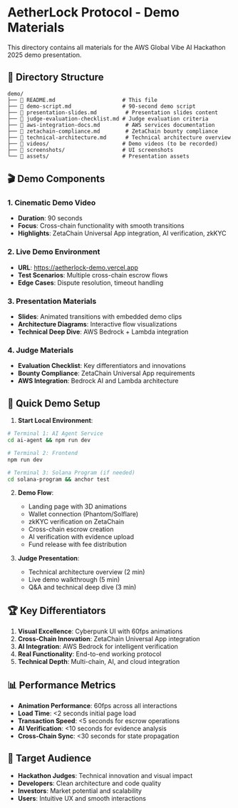 # AetherLock Protocol - Demo Materials

This directory contains all materials for the AWS Global Vibe AI Hackathon 2025 demo presentation.

## 📁 Directory Structure

```
demo/
├── 📄 README.md                     # This file
├── 📄 demo-script.md                # 90-second demo script
├── 📄 presentation-slides.md         # Presentation slides content
├── 📄 judge-evaluation-checklist.md # Judge evaluation criteria
├── 📄 aws-integration-docs.md        # AWS services documentation
├── 📄 zetachain-compliance.md        # ZetaChain bounty compliance
├── 📄 technical-architecture.md      # Technical architecture overview
├── 📁 videos/                       # Demo videos (to be recorded)
├── 📁 screenshots/                  # UI screenshots
└── 📁 assets/                       # Presentation assets
```

## 🎬 Demo Components

### 1. Cinematic Demo Video
- **Duration**: 90 seconds
- **Focus**: Cross-chain functionality with smooth transitions
- **Highlights**: ZetaChain Universal App integration, AI verification, zkKYC

### 2. Live Demo Environment
- **URL**: https://aetherlock-demo.vercel.app
- **Test Scenarios**: Multiple cross-chain escrow flows
- **Edge Cases**: Dispute resolution, timeout handling

### 3. Presentation Materials
- **Slides**: Animated transitions with embedded demo clips
- **Architecture Diagrams**: Interactive flow visualizations
- **Technical Deep Dive**: AWS Bedrock + Lambda integration

### 4. Judge Materials
- **Evaluation Checklist**: Key differentiators and innovations
- **Bounty Compliance**: ZetaChain Universal App requirements
- **AWS Integration**: Bedrock AI and Lambda architecture

## 🚀 Quick Demo Setup

1. **Start Local Environment**:
```bash
# Terminal 1: AI Agent Service
cd ai-agent && npm run dev

# Terminal 2: Frontend
npm run dev

# Terminal 3: Solana Program (if needed)
cd solana-program && anchor test
```

2. **Demo Flow**:
   - Landing page with 3D animations
   - Wallet connection (Phantom/Solflare)
   - zkKYC verification on ZetaChain
   - Cross-chain escrow creation
   - AI verification with evidence upload
   - Fund release with fee distribution

3. **Judge Presentation**:
   - Technical architecture overview (2 min)
   - Live demo walkthrough (5 min)
   - Q&A and technical deep dive (3 min)

## 🏆 Key Differentiators

1. **Visual Excellence**: Cyberpunk UI with 60fps animations
2. **Cross-Chain Innovation**: ZetaChain Universal App integration
3. **AI Integration**: AWS Bedrock for intelligent verification
4. **Real Functionality**: End-to-end working protocol
5. **Technical Depth**: Multi-chain, AI, and cloud integration

## 📊 Performance Metrics

- **Animation Performance**: 60fps across all interactions
- **Load Time**: <2 seconds initial page load
- **Transaction Speed**: <5 seconds for escrow operations
- **AI Verification**: <10 seconds for evidence analysis
- **Cross-Chain Sync**: <30 seconds for state propagation

## 🎯 Target Audience

- **Hackathon Judges**: Technical innovation and visual impact
- **Developers**: Clean architecture and code quality
- **Investors**: Market potential and scalability
- **Users**: Intuitive UX and smooth interactions